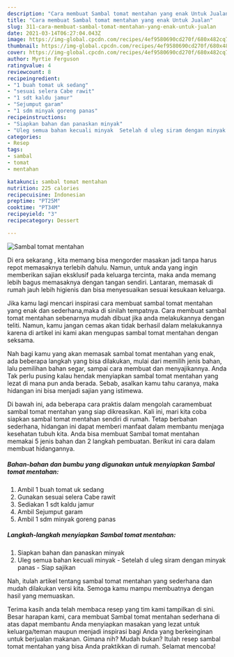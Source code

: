 ```yaml
---
description: "Cara membuat Sambal tomat mentahan yang enak Untuk Jualan"
title: "Cara membuat Sambal tomat mentahan yang enak Untuk Jualan"
slug: 311-cara-membuat-sambal-tomat-mentahan-yang-enak-untuk-jualan
date: 2021-03-14T06:27:04.043Z
image: https://img-global.cpcdn.com/recipes/4ef9580690cd270f/680x482cq70/sambal-tomat-mentahan-foto-resep-utama.jpg
thumbnail: https://img-global.cpcdn.com/recipes/4ef9580690cd270f/680x482cq70/sambal-tomat-mentahan-foto-resep-utama.jpg
cover: https://img-global.cpcdn.com/recipes/4ef9580690cd270f/680x482cq70/sambal-tomat-mentahan-foto-resep-utama.jpg
author: Myrtie Ferguson
ratingvalue: 4
reviewcount: 8
recipeingredient:
- "1 buah tomat uk sedang"
- "sesuai selera Cabe rawit"
- "1 sdt kaldu jamur"
- "Sejumput garam"
- "1 sdm minyak goreng panas"
recipeinstructions:
- "Siapkan bahan dan panaskan minyak"
- "Uleg semua bahan kecuali minyak  Setelah d uleg siram dengan minyak panas  Siap sajikan"
categories:
- Resep
tags:
- sambal
- tomat
- mentahan

katakunci: sambal tomat mentahan 
nutrition: 225 calories
recipecuisine: Indonesian
preptime: "PT25M"
cooktime: "PT34M"
recipeyield: "3"
recipecategory: Dessert

---
```



![Sambal tomat mentahan](https://img-global.cpcdn.com/recipes/4ef9580690cd270f/680x482cq70/sambal-tomat-mentahan-foto-resep-utama.jpg)

Di era  sekarang , kita memang bisa mengorder masakan jadi tanpa harus repot memasaknya terlebih dahulu. Namun, untuk anda yang ingin memberikan sajian eksklusif pada keluarga tercinta, maka anda memang lebih bagus memasaknya dengan tangan sendiri. Lantaran, memasak di rumah jauh lebih higienis dan bisa menyesuaikan sesuai kesukaan keluarga.

Jika kamu lagi mencari inspirasi cara membuat sambal tomat mentahan yang enak dan sederhana,maka di sinilah tempatnya. Cara membuat sambal tomat mentahan  sebenarnya mudah dibuat jika anda melakukannya dengan teliti. Namun, kamu jangan cemas akan tidak berhasil dalam melakukannya 
karena di artikel ini kami akan mengupas sambal tomat mentahan dengan seksama.  



Nah bagi kamu yang akan memasak sambal tomat mentahan yang enak, ada beberapa langkah yang bisa dilakukan, mulai dari memilih jenis bahan, lalu pemilihan bahan segar, sampai cara membuat dan menyajikannya. Anda Tak perlu pusing kalau hendak menyiapkan sambal tomat mentahan yang lezat di mana pun anda berada. Sebab, asalkan kamu  tahu caranya, maka hidangan ini bisa menjadi sajian yang istimewa.

Di bawah ini, ada beberapa cara praktis  dalam mengolah caramembuat sambal tomat mentahan yang siap dikreasikan. Kali ini, mari kita coba siapkan sambal tomat mentahan sendiri di rumah. Tetap berbahan sederhana, hidangan ini dapat memberi manfaat dalam membantu menjaga kesehatan tubuh kita. Anda bisa membuat Sambal tomat mentahan memakai 5 jenis bahan dan 2 langkah pembuatan. Berikut ini cara dalam membuat hidangannya.

<!--inarticleads1-->

##### Bahan-bahan dan bumbu yang digunakan untuk menyiapkan Sambal tomat mentahan:

1. Ambil 1 buah tomat uk sedang
1. Gunakan sesuai selera Cabe rawit
1. Sediakan 1 sdt kaldu jamur
1. Ambil Sejumput garam
1. Ambil 1 sdm minyak goreng panas




<!--inarticleads2-->

##### Langkah-langkah menyiapkan Sambal tomat mentahan:

1. Siapkan bahan dan panaskan minyak
1. Uleg semua bahan kecuali minyak  - Setelah d uleg siram dengan minyak panas  - Siap sajikan




Nah, itulah artikel tentang  sambal tomat mentahan  yang sederhana dan mudah dilakukan versi kita. Semoga kamu mampu membuatnya dengan hasil yang memuaskan. 

Terima kasih anda telah membaca resep yang tim kami tampilkan di sini. Besar harapan kami, cara membuat  Sambal tomat mentahan sederhana di atas dapat membantu Anda menyiapkan masakan yang lezat untuk keluarga/teman maupun menjadi inspirasi bagi Anda yang berkeinginan untuk berjualan makanan. Gimana nih? Mudah bukan? Itulah resep sambal tomat mentahan yang bisa Anda praktikkan di rumah. Selamat mencoba!

